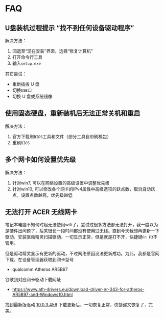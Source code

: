 # FAQ

<!-- toc -->

## U盘装机过程提示 “找不到任何设备驱动程序”

解决方法：

1. 回退至“现在安装”界面，选择“修复计算机”
2. 打开命令行工具
3. 输入`setup.exe`

其它尝试：

* 重新插拔 U 盘
* 切换`USB`口
* 切换 U 盘或系统镜像

## 使用固态硬盘，重新装机后无法正常关机和重启

解决方法：

1. 官方下载刷`BIOS`工具和文件（部分工具自带刷机包）
2. 重刷`BIOS`

## 多个网卡如何设置优先级

解决方法：

1. 针对win7, 可以在网络设置的高级设置中调整优先级
2. 针对win10, 可以修改各个网卡的IPv4属性中高级选项的跃点数，取消自动跃点，设置点数越高，优先级越低

## 无法打开 ACER 无线网卡

笔记本电脑不知何时起无法使用wifi了，尝试过很多方法都无法打开，我一度以为是硬件出问题了，后来很长一段时间都没有使用过无线。直到今天我想再更新一下驱动，安装驱动精灵扫描驱动，一切显示正常，但是就是打不开，快捷键`Fn F3`不管用。

但是驱动精灵显示有更新的驱动，不过网络原因没法更新成功，为此，我都是官网下载，在设备管理器获取到网卡型号

* qualcomm Atheros AR5B97

谷歌到对应网卡驱动下载网址

* <https://www.ath-drivers.eu/download-driver-nr-343-for-atheros-AR5B97-and-Windows10.html>

找到最新版驱动 [10.0.3.456](https://www.ath-drivers.eu/qualcomm-atheros-download-drivers-nr-343-with-code-3717.html) 下载更新后，一切恢复正常，快捷键又恢复了，完美。
